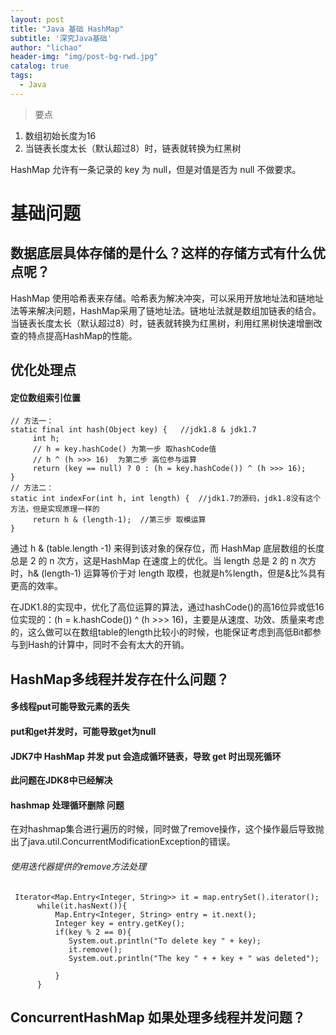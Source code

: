 ```yaml
---
layout: post
title: "Java 基础 HashMap"
subtitle: '深究Java基础'
author: "lichao"
header-img: "img/post-bg-rwd.jpg"
catalog: true
tags:
  - Java 
---
```


> 要点
1. 数组初始长度为16
2. 当链表长度太长（默认超过8）时，链表就转换为红黑树

HashMap 允许有一条记录的 key 为 null，但是对值是否为 null 不做要求。

# 基础问题
## 数据底层具体存储的是什么？这样的存储方式有什么优点呢？
HashMap 使用哈希表来存储。哈希表为解决冲突，可以采用开放地址法和链地址法等来解决问题，HashMap采用了链地址法。链地址法就是数组加链表的结合。当链表长度太长（默认超过8）时，链表就转换为红黑树，利用红黑树快速增删改查的特点提高HashMap的性能。

## 优化处理点
#### 定位数组索引位置
```
// 方法一：
static final int hash(Object key) {   //jdk1.8 & jdk1.7
     int h;
     // h = key.hashCode() 为第一步 取hashCode值
     // h ^ (h >>> 16)  为第二步 高位参与运算
     return (key == null) ? 0 : (h = key.hashCode()) ^ (h >>> 16);
}
// 方法二：
static int indexFor(int h, int length) {  //jdk1.7的源码，jdk1.8没有这个方法，但是实现原理一样的
     return h & (length-1);  //第三步 取模运算
}
```
通过 h & (table.length -1) 来得到该对象的保存位，而 HashMap 底层数组的长度总是 2 的 n 次方，这是HashMap 在速度上的优化。当 length 总是 2 的 n 次方时，h& (length-1) 运算等价于对 length 取模，也就是h%length，但是&比%具有更高的效率。

在JDK1.8的实现中，优化了高位运算的算法，通过hashCode()的高16位异或低16位实现的：(h = k.hashCode()) ^ (h >>> 16)，主要是从速度、功效、质量来考虑的，这么做可以在数组table的length比较小的时候，也能保证考虑到高低Bit都参与到Hash的计算中，同时不会有太大的开销。

## HashMap多线程并发存在什么问题？



#### 多线程put可能导致元素的丢失
#### put和get并发时，可能导致get为null
#### JDK7中 HashMap 并发 put 会造成循环链表，导致 get 时出现死循环
**此问题在JDK8中已经解决**

#### hashmap 处理循环删除 问题
在对hashmap集合进行遍历的时候，同时做了remove操作，这个操作最后导致抛出了java.util.ConcurrentModificationException的错误。

###### 使用迭代器提供的remove方法处理

```
 Iterator<Map.Entry<Integer, String>> it = map.entrySet().iterator();
      while(it.hasNext()){
          Map.Entry<Integer, String> entry = it.next();
          Integer key = entry.getKey();
          if(key % 2 == 0){
         	 System.out.println("To delete key " + key);
         	 it.remove();    
         	 System.out.println("The key " + + key + " was deleted");

          }
      }
```


## ConcurrentHashMap 如果处理多线程并发问题？